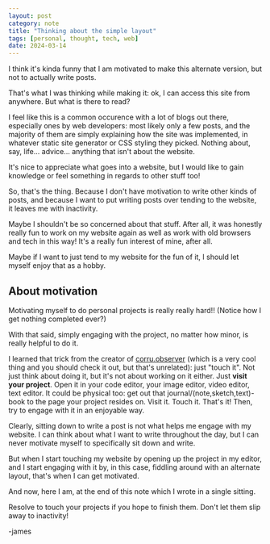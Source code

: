 ```yaml
---
layout: post
category: note
title: "Thinking about the simple layout"
tags: [personal, thought, tech, web]
date: 2024-03-14
---
```

I think it's kinda funny that I am motivated to make this alternate version, but not to actually write posts.<!--more-->

That's what I was thinking while making it: ok, I can access this site from anywhere. But what is there to read?

I feel like this is a common occurence with a lot of blogs out there, especially ones by web developers: most likely only a few posts, and the majority of them are simply explaining how the site was implemented, in whatever static site generator or CSS styling they picked. Nothing about, say, life... advice... anything that isn't about the website.

It's nice to appreciate what goes into a website, but I would like to gain knowledge or feel something in regards to other stuff too!

So, that's the thing. Because I don't have motivation to write other kinds of posts, and because I want to put writing posts over tending to the website, it leaves me with inactivity.

Maybe I shouldn't be so concerned about that stuff. After all, it was honestly really fun to work on my website again as well as work with old browsers and tech in this way! It's a really fun interest of mine, after all.

Maybe if I want to just tend to my website for the fun of it, I should let myself enjoy that as a hobby.

## About motivation

Motivating myself to do personal projects is really really hard!! (Notice how I get nothing completed ever?)

With that said, simply engaging with the project, no matter how minor, is really helpful to do it.

I learned that trick from the creator of [corru.observer](https://corru.observer) (which is a very cool thing and you should check it out, but that's unrelated): just "touch it". Not just think about doing it, but it's not about working on it either. Just **visit your project**. Open it in your code editor, your image editor, video editor, text editor. It could be physical too: get out that journal/(note,sketch,text)-book to the page your project resides on. Visit it. Touch it. That's it! Then, try to engage with it in an enjoyable way.

Clearly, sitting down to write a post is not what helps me engage with my website. I can think about what I want to write throughout the day, but I can never motivate myself to specifically sit down and write.

But when I start touching my website by opening up the project in my editor, and I start engaging with it by, in this case, fiddling around with an alternate layout, that's when I can get motivated.

And now, here I am, at the end of this note which I wrote in a single sitting.

Resolve to touch your projects if you hope to finish them. Don't let them slip away to inactivity!

-james

